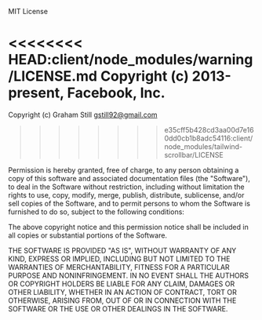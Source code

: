 MIT License

<<<<<<<< HEAD:client/node_modules/warning/LICENSE.md
Copyright (c) 2013-present, Facebook, Inc.
========
Copyright (c) Graham Still <gstill92@gmail.com>
>>>>>>>> e35cff5b428cd3aa00d7e160dd0cb1b8adc54116:client/node_modules/tailwind-scrollbar/LICENSE

Permission is hereby granted, free of charge, to any person obtaining a copy
of this software and associated documentation files (the "Software"), to deal
in the Software without restriction, including without limitation the rights
to use, copy, modify, merge, publish, distribute, sublicense, and/or sell
copies of the Software, and to permit persons to whom the Software is
furnished to do so, subject to the following conditions:

The above copyright notice and this permission notice shall be included in all
copies or substantial portions of the Software.

THE SOFTWARE IS PROVIDED "AS IS", WITHOUT WARRANTY OF ANY KIND, EXPRESS OR
IMPLIED, INCLUDING BUT NOT LIMITED TO THE WARRANTIES OF MERCHANTABILITY,
FITNESS FOR A PARTICULAR PURPOSE AND NONINFRINGEMENT. IN NO EVENT SHALL THE
AUTHORS OR COPYRIGHT HOLDERS BE LIABLE FOR ANY CLAIM, DAMAGES OR OTHER
LIABILITY, WHETHER IN AN ACTION OF CONTRACT, TORT OR OTHERWISE, ARISING FROM,
OUT OF OR IN CONNECTION WITH THE SOFTWARE OR THE USE OR OTHER DEALINGS IN THE
SOFTWARE.
